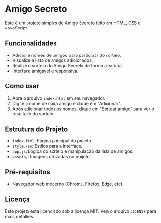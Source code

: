 # Amigo Secreto

Este é um projeto simples de Amigo Secreto feito em HTML, CSS e JavaScript.

## Funcionalidades
- Adicione nomes de amigos para participar do sorteio.
- Visualize a lista de amigos adicionados.
- Realize o sorteio do Amigo Secreto de forma aleatória.
- Interface amigável e responsiva.

## Como usar
1. Abra o arquivo `index.html` em seu navegador.
2. Digite o nome de cada amigo e clique em "Adicionar".
3. Após adicionar todos os nomes, clique em "Sortear amigo" para ver o resultado do sorteio.

## Estrutura do Projeto
- `index.html`: Página principal do projeto.
- `style.css`: Estilos para a interface.
- `app.js`: Lógica do sorteio e manipulação da lista de amigos.
- `assets/`: Imagens utilizadas no projeto.

## Pré-requisitos
- Navegador web moderno (Chrome, Firefox, Edge, etc).

## Licença
Este projeto está licenciado sob a licença MIT. Veja o arquivo `LICENSE` para mais detalhes.
